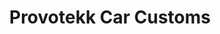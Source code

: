 ---
title: "Provotekk Car Customs"
url: /schwabmuenchen/provotekk-car-customs/
shop: Autowerkstatt
---